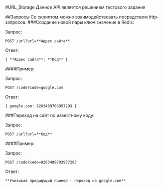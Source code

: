 #URL_Storage
Данное API является решением тестового задания

##Запросы
Со скриптом можно взаимодействовать посредством http-запросов. 
###Создание новой пары ключ:значение в Redis:

Запрос:

    POST /url?url=**Адрес сайта**

Ответ:

    { **Адрес сайта**: **Код** }

####Пример:

Запрос:

    POST /code?code=google.com

Ответ:

    { google.com: 8263489703957293 }
    
###Переход на сайт по известному коду:

Запрос:

    POST /url?url=**Код**

####Пример:

Запрос:

    POST /code?code=8263489703957293

Ответ:

    **Учитывая предыдущий пример - переход на google.com**

